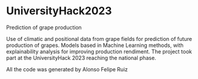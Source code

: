 # UniversityHack2023
Prediction of grape production

Use of climatic and positional data from grape fields for prediction of future production of grapes. Models based in Machine Learning methods, with explainability analysis for improving production rendiment. The project took part at the UniversityHack 2023 reaching the national phase.

All the code was generated by Alonso Felipe Ruiz
